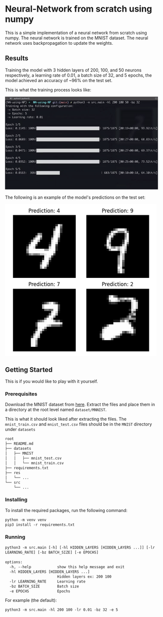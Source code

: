 # Neural-Network from scratch using numpy

This is a simple implementation of a neural network from scratch using numpy. The neural network is trained on the MNIST dataset. The neural network uses backpropagation to update the weights.

## Results
Training the model with 3 hidden layers of 200, 100, and 50 neurons respectively, a learning rate of 0.01, a batch size of 32, and 5 epochs, the model achieved an accuracy of ~96% on the test set.

This is what the training process looks like:

![training.gif](res%2Ftraining.gif)

The following is an example of the model's predictions on the test set:

![example.png](res%2Fexample.png)
## Getting Started
This is if you would like to play with it yourself.

### Prerequisites
Download the MNIST dataset from [here](https://www.kaggle.com/datasets/hojjatk/mnist-dataset). Extract the files and place them in a directory at the root level named `dataset/MNNIST`.

This is what it should look liked after extracting the files. The `mnist_train.csv` and `mnist_test.csv` files should be in the `MNIST` directory under `datasets`
```
root
├── README.md
├── datasets
│   ├── MNIST
│   │   ├── mnist_test.csv
│   │   └── mnist_train.csv
├── requirements.txt
├── res
│   └── ...
└── src
    └── ...
```
### Installing
To install the required packages, run the following command:
```
python -m venv venv
pip3 install -r requirements.txt
```

### Running
```
python3 -m src.main [-h] [-hl HIDDEN_LAYERS [HIDDEN_LAYERS ...]] [-lr LEARNING_RATE] [-bz BATCH_SIZE] [-e EPOCHS]

options:
  -h, --help            show this help message and exit
  -hl HIDDEN_LAYERS [HIDDEN_LAYERS ...]
                        Hidden layers ex: 200 100
  -lr LEARNING_RATE     Learning rate
  -bz BATCH_SIZE        Batch size
  -e EPOCHS             Epochs
```

For example (the default):
```
python3 -m src.main -hl 200 100 -lr 0.01 -bz 32 -e 5
```